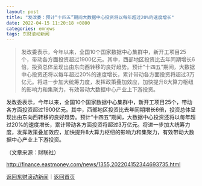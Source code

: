 ```yaml
---
layout: post
title: "发改委：预计“十四五”期间大数据中心投资将以每年超过20%的速度增长"
date: 2022-04-15 11:20:18 +0800
categories: emnews
tags: 东财滚动新闻
---
```

> 发改委表示，今年以来，全国10个国家数据中心集群中，新开工项目25个，带动各方面投资超过1900亿元。其中，西部地区投资比去年同期增长6倍，投资总体呈现出由东向西转移的良好趋势。预计“十四五”期间，大数据中心投资还将以每年超过20%的速度增长，累计带动各方面投资将超过3万亿元。将进一步加大统筹力度，发挥政策叠加效应，加快提升8大算力枢纽的影响力和集聚力，有效带动大数据中心产业上下游投资。

<p>发改委表示，今年以来，全国10个国家数据中心集群中，新开工项目25个，带动各方面投资超过1900亿元。其中，西部地区投资比去年同期增长6倍，投资总体呈现出由东向西转移的良好趋势。预计“十四五”期间，大数据中心投资还将以每年超过20%的速度增长，累计带动各方面投资将超过3万亿元。将进一步加大统筹力度，发挥政策叠加效应，加快提升8大算力枢纽的影响力和集聚力，有效带动大数据中心产业上下游投资。</p><p class="em_media">（文章来源：财联社）</p>

<http://finance.eastmoney.com/news/1355,202204152344693735.html>

[返回东财滚动新闻](//finews.withounder.com/emnews/)｜[返回首页](//finews.withounder.com/)